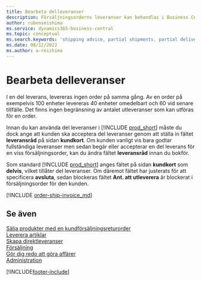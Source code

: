 ```yaml
---
title: Bearbeta delleveranser
description: Försäljningsorderns leveranser kan behandlas i Business Central med del leveranser med hjälp av fälten Leveransråd och Ant. att utleverera.
author: rubenseishima
ms.service: dynamics365-business-central
ms.topic: conceptual
ms.search.keywords: 'shipping advice, partial shipments, partial deliveries, trade, customer sales order'
ms.date: 08/12/2022
ms.author: a-reishima
---
```

# <a name="process-partial-shipments"></a><a name="process-partial-shipments"></a><a name="process-partial-shipments"></a>Bearbeta delleveranser

I en del leverans, levereras ingen order på samma gång. Av en order på exempelvis 100 enheter levereras 40 enheter omedelbart och 60 vid senare tillfälle. Det finns ingen begränsning av antalet utleveranser som kan utföras för en order.

Innan du kan använda del leveranser i [!INCLUDE [prod_short](includes/prod_short.md)] måste du dock ange att kunden ska acceptera del leveranser genom att ställa in fältet **leveransråd** på sidan **kundkort**. Om kunden vanligt vis bara godtar fullständiga leveranser men sedan begär eller accepterar en del leverans för en viss försäljningsorder, kan du ändra fältet **leveransråd** innan du bokför.

Som standard [!INCLUDE [prod_short](includes/prod_short.md)] anges fältet på sidan **kundkort** som **delvis**, vilket tillåter del leveranser. Om däremot fältet har justerats för att specificera **avsluta**, sedan blockeras fältet **Ant. att utleverera** är blockerat i försäljningsorder för den kunden.

[!INCLUDE [order-ship-invoice_md](includes/order-ship-invoice.md)]

## <a name="see-also"></a><a name="see-also"></a><a name="see-also"></a>Se även

[Sälja produkter med en kundförsäljningsreturorder](sales-how-sell-products.md)  
[Leverera artiklar](warehouse-how-ship-items.md)  
[Skapa direktleveranser](sales-how-drop-shipment.md)  
[Försäljning](sales-manage-sales.md)  
[Gör dig redo att göra affärer](ui-get-ready-business.md)  
[Administration](admin-setup-and-administration.md)  

[!INCLUDE[footer-include](includes/footer-banner.md)]

